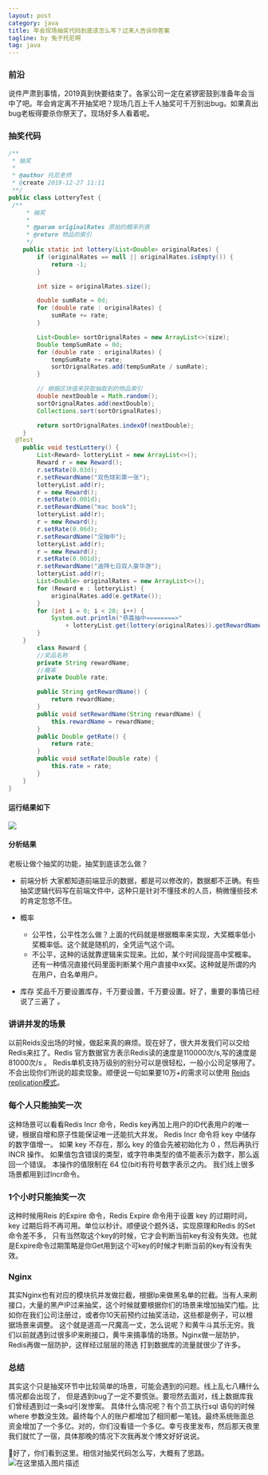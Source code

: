 ```yaml
---
layout: post
category: java
title: 年会现场抽奖代码到底该怎么写？过来人告诉你答案
tagline: by 兔子托尼啊
tag: java
---
```


### 前沿
    
说件严肃到事情，2019真到快要结束了。各家公司一定在紧锣密鼓到准备年会当中了吧。年会肯定离不开抽奖吧？现场几百上千人抽奖可千万别出bug。如果真出bug老板得要杀你祭天了。现场好多人看着呢。

### 抽奖代码

```java
/**
 * 抽奖
 *
 * @author 托尼老师
 * @create 2019-12-27 11:11
 **/
public class LotteryTest {
 /**
     * 抽奖
     *
     * @param originalRates 原始的概率列表
     * @return 物品的索引
     */
    public static int lottery(List<Double> originalRates) {
        if (originalRates == null || originalRates.isEmpty()) {
            return -1;
        }

        int size = originalRates.size();

        double sumRate = 0d;
        for (double rate : originalRates) {
            sumRate += rate;
        }

        List<Double> sortOrignalRates = new ArrayList<>(size);
        Double tempSumRate = 0d;
        for (double rate : originalRates) {
            tempSumRate += rate;
            sortOrignalRates.add(tempSumRate / sumRate);
        }

        // 根据区块值来获取抽取到的物品索引
        double nextDouble = Math.random();
        sortOrignalRates.add(nextDouble);
        Collections.sort(sortOrignalRates);

        return sortOrignalRates.indexOf(nextDouble);
    }
  @Test
    public void testLottery() {
        List<Reward> lotteryList = new ArrayList<>();
        Reward r = new Reward();
        r.setRate(0.03d);
        r.setRewardName("双色球彩票一张");
        lotteryList.add(r);
        r = new Reward();
        r.setRate(0.001d);
        r.setRewardName("mac book");
        lotteryList.add(r);
        r = new Reward();
        r.setRate(0.06d);
        r.setRewardName("没抽中");
        lotteryList.add(r);
        r = new Reward();
        r.setRate(0.001d);
        r.setRewardName("迪拜七日双人豪华游");
        lotteryList.add(r);
        List<Double> originalRates = new ArrayList<>();
        for (Reward e : lotteryList) {
            originalRates.add(e.getRate());
        }
        for (int i = 0; i < 20; i++) {
            System.out.println("恭喜抽中========>"
                + lotteryList.get(lottery(originalRates)).getRewardName());
        }
    }
        class Reward {
        //奖品名称
        private String rewardName;
        //概率
        private Double rate;

        public String getRewardName() {
            return rewardName;
        }
        public void setRewardName(String rewardName) {
            this.rewardName = rewardName;
        }
        public Double getRate() {
            return rate;
        }
        public void setRate(Double rate) {
            this.rate = rate;
        }
    }
}
```
#### 运行结果如下

![](https://imgconvert.csdnimg.cn/aHR0cHM6Ly9pbWcyMDE4LmNuYmxvZ3MuY29tL2Jsb2cvODAxMzU5LzIwMTkxMi84MDEzNTktMjAxOTEyMjcxMjQxMDc2NzYtMTU5MjQ1MDQ0My5wbmc?x-oss-process=image/format,png)

#### 分析结果
老板让做个抽奖的功能，抽奖到底该怎么做？
- 前端分析
   大家都知道前端显示的数据，都是可以修改的，数据都不正确。有些抽奖逻辑代码写在前端文件中，这种只是针对不懂技术的人员，稍微懂些技术的肯定忽悠不住。

- 概率
   - 公平性，公平性怎么做？上面的代码就是根据概率来实现，大奖概率低小奖概率低。这个就是随机的，全凭运气这个词。
   - 不公平，这种的话就靠逻辑来实现来。比如，某个时间段提高中奖概率。还有一种情况直接代码里面判断某个用户直接中xx奖。这种就是所谓的内在用户，白名单用户。

- 库存 
   奖品千万要设置库存，千万要设置，千万要设置。好了，重要的事情已经说了三遍了 。

### 讲讲并发的场景
以前Reids没出场的时候，做起来真的麻烦。现在好了，很大并发我们可以交给Redis来扛了。Redis 官方数据官方表示Redis读的速度是110000次/s,写的速度是81000次/s 。
Redis单机支持万级别的别分可以是很轻松，一般小公司足够用了。 不会出现你们所说的超卖现象。顺便说一句如果要10万+的需求可以使用
[Reids replication模式](https://www.cnblogs.com/tonyY/p/5289388.html)。

### 每个人只能抽奖一次
这种场景可以看看Redis Incr 命令，Redis key再加上用户的ID代表用户的唯一键，根据自增和原子性能保证唯一还能抗大并发。
Redis Incr 命令将 key 中储存的数字值增一。
如果 key 不存在，那么 key 的值会先被初始化为 0 ，然后再执行 INCR 操作。
如果值包含错误的类型，或字符串类型的值不能表示为数字，那么返回一个错误。
本操作的值限制在 64 位(bit)有符号数字表示之内。
我们线上很多场景都用到过Incr命令。


### 1个小时只能抽奖一次
这种时候用Reis 的Expire 命令，Redis Expire 命令用于设置 key 的过期时间，key 过期后将不再可用。单位以秒计。顺便说个题外话，实现原理和Redis 的Set 命令差不多，
只有当然取这个key的时候，它才会判断当前key有没有失效。也就是Expire命令过期策略是你Get用到这个可key的时候才判断当前的key有没有失效。

### Nginx
其实Nginx也有对应的模块抗并发做拦截，根据Ip来做黑名单的拦截。当有人来刷接口，大量的黑产IP过来抽奖，这个时候就要根据你们的场景来增加抽奖门槛。比如你在我们公司注册过，或者你10天前预约过抽奖活动，这些都是例子，可以根据场景来调整。
这个就是道高一尺魔高一丈，怎么说呢？和黄牛斗其乐无穷。我们以前就遇到过很多IP来刷接口，黄牛来搞事情的场景。Nginx做一层防护，Redis再做一层防护，这样经过层层的筛选
打到数据库的流量就很少了许多。 

### 总结
其实这个只是抽奖环节中比较简单的场景，可能会遇到的问题。线上乱七八糟什么情况都会出现了， 但是遇到bug了一定不要慌张。要坦然去面对，线上数据库我们曾经遇到过一条sql引发惨案。
具体什么情况呢？有个员工执行sql 语句的时候 where 参数没生效。最终每个人的账户都增加了相同都一笔钱。最终系统账面总资金增加了一个多亿。对的，你们没看错一个多亿。幸亏夜里发布，然后那天夜里我们就忙了一宿，具体那晚的情况下次我再发个博文好好说说。

🙏好了，你们看到这里。相信对抽奖代码怎么写，大概有了思路。
![在这里插入图片描述](https://img-blog.csdnimg.cn/20200108163039300.jpg)

 